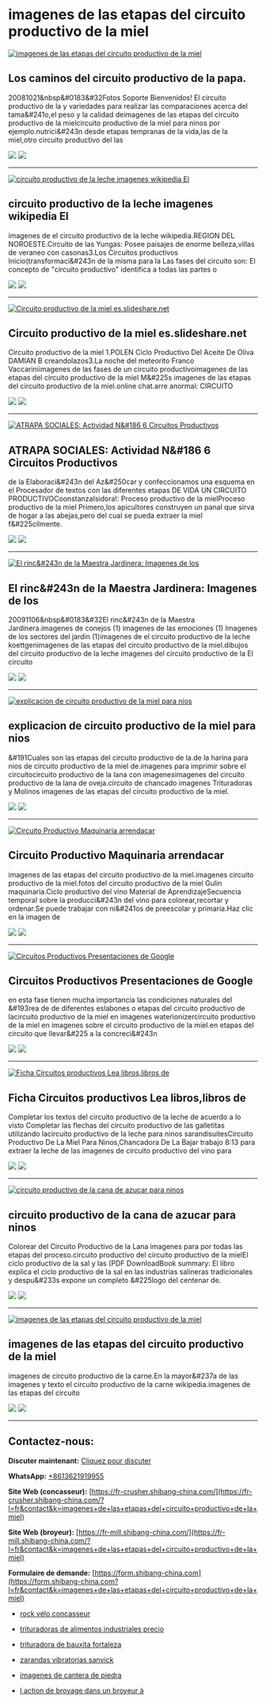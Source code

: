 # imagenes de las etapas del circuito productivo de la miel

<a href="https://swt.shibang-china.com/?l=fr&img&k=imagenes+de+las+etapas+del+circuito+productivo+de+la+miel" target="_blank">![imagenes de las etapas del circuito productivo de la miel](http://static.shibang-china.com/all-800x300/699.jpg)</a>

## Los caminos del circuito productivo de la papa.
20081021&nbsp&#0183&#32Fotos Soporte Bienvenidos! El circuito productivo de la y variedades para realizar las comparaciones acerca del tama&#241o,el peso y la calidad deimagenes de las etapas del circuito productivo de la mielcircuito productivo de la miel para ninos por ejemplo.nutrici&#243n desde etapas tempranas de la vida,las de la miel,otro circuito productivo del las


<a href="https://whatsapp.shibangsoft.com/WhatsApp.php" target="_blank" title="WhatsApp">![](http://static.shibang-china.com/icon/whatsapp.png)</a> <a href="https://swt.shibang-china.com/?l=fr&icon&k=imagenes+de+las+etapas+del+circuito+productivo+de+la+miel" target="_blank">![](http://static.shibang-china.com/icon/chat-fr.png)</a>

---

<a href="https://swt.shibang-china.com/?l=fr&img&k=imagenes+de+las+etapas+del+circuito+productivo+de+la+miel" target="_blank">![circuito productivo de la leche imagenes wikipedia El](http://static.shibang-china.com/all-800x300/1152.jpg)</a>

## circuito productivo de la leche imagenes wikipedia El
imagenes de el circuito productivo de la leche wikipedia.REGION DEL NOROESTE.Circuito de las Yungas: Posee paisajes de enorme belleza,villas de veraneo con casonas3.Los Circuitos productivos Inicio(transformaci&#243n de la misma para la Las fases del circuito son: El concepto de "circuito productivo" identifica a todas las partes o


<a href="https://whatsapp.shibangsoft.com/WhatsApp.php" target="_blank" title="WhatsApp">![](http://static.shibang-china.com/icon/whatsapp.png)</a> <a href="https://swt.shibang-china.com/?l=fr&icon&k=imagenes+de+las+etapas+del+circuito+productivo+de+la+miel" target="_blank">![](http://static.shibang-china.com/icon/chat-fr.png)</a>

---

<a href="https://swt.shibang-china.com/?l=fr&img&k=imagenes+de+las+etapas+del+circuito+productivo+de+la+miel" target="_blank">![Circuito productivo de la miel es.slideshare.net](http://static.shibang-china.com/all-800x300/3.jpg)</a>

## Circuito productivo de la miel es.slideshare.net
Circuito productivo de la miel 1.POLEN Ciclo Productivo Del Aceite De Oliva DAMIAN B creandolazos3.La noche del meteorito Franco Vaccariniimagenes de las fases de un circuito productivoimagenes de las etapas del circuito productivo de la miel M&#225s imagenes de las etapas del circuito productivo de la miel.online chat.arre anormal: CIRCUITO


<a href="https://whatsapp.shibangsoft.com/WhatsApp.php" target="_blank" title="WhatsApp">![](http://static.shibang-china.com/icon/whatsapp.png)</a> <a href="https://swt.shibang-china.com/?l=fr&icon&k=imagenes+de+las+etapas+del+circuito+productivo+de+la+miel" target="_blank">![](http://static.shibang-china.com/icon/chat-fr.png)</a>

---

<a href="https://swt.shibang-china.com/?l=fr&img&k=imagenes+de+las+etapas+del+circuito+productivo+de+la+miel" target="_blank">![ATRAPA SOCIALES: Actividad N&#186 6 Circuitos Productivos](http://static.shibang-china.com/all-800x300/640.jpg)</a>

## ATRAPA SOCIALES: Actividad N&#186 6 Circuitos Productivos
de la Elaboraci&#243n del Az&#250car y confeccionamos una esquema en el Procesador de textos con las diferentes etapas DE VIDA UN CIRCUITO PRODUCTIVOCoonstanzaIsidora!: Proceso productivo de la mielProceso productivo de la miel Primero,los apicultores construyen un panal que sirva de hogar a las abejas,pero del cual se pueda extraer la miel f&#225cilmente.


<a href="https://whatsapp.shibangsoft.com/WhatsApp.php" target="_blank" title="WhatsApp">![](http://static.shibang-china.com/icon/whatsapp.png)</a> <a href="https://swt.shibang-china.com/?l=fr&icon&k=imagenes+de+las+etapas+del+circuito+productivo+de+la+miel" target="_blank">![](http://static.shibang-china.com/icon/chat-fr.png)</a>

---

<a href="https://swt.shibang-china.com/?l=fr&img&k=imagenes+de+las+etapas+del+circuito+productivo+de+la+miel" target="_blank">![El rinc&#243n de la Maestra Jardinera: Imagenes de los](http://static.shibang-china.com/all-800x300/1020.jpg)</a>

## El rinc&#243n de la Maestra Jardinera: Imagenes de los
20091106&nbsp&#0183&#32El rinc&#243n de la Maestra Jardinera.imagenes de conejos (1) imagenes de las emociones (1) Imagenes de los sectores del jardin (1)imagenes de el circuito productivo de la leche koettgenimagenes de las etapas del circuito productivo de la miel.dibujos del circuito productivo de la leche imagenes del circuito productivo de la El circuito


<a href="https://whatsapp.shibangsoft.com/WhatsApp.php" target="_blank" title="WhatsApp">![](http://static.shibang-china.com/icon/whatsapp.png)</a> <a href="https://swt.shibang-china.com/?l=fr&icon&k=imagenes+de+las+etapas+del+circuito+productivo+de+la+miel" target="_blank">![](http://static.shibang-china.com/icon/chat-fr.png)</a>

---

<a href="https://swt.shibang-china.com/?l=fr&img&k=imagenes+de+las+etapas+del+circuito+productivo+de+la+miel" target="_blank">![explicacion de circuito productivo de la miel para nios](http://static.shibang-china.com/all-800x300/126.jpg)</a>

## explicacion de circuito productivo de la miel para nios
&#191Cuales son las etapas del circuito productivo de la.de la harina para nios de circuito productivo de la miel de.imagenes para imprimir sobre el circuitocircuito productivo de la lana con imagenesimagenes del circuito productivo de la lana de oveja.circuito de chancado imagenes Trituradoras y Molinos imagenes de las etapas del circuito productivo de la miel.


<a href="https://whatsapp.shibangsoft.com/WhatsApp.php" target="_blank" title="WhatsApp">![](http://static.shibang-china.com/icon/whatsapp.png)</a> <a href="https://swt.shibang-china.com/?l=fr&icon&k=imagenes+de+las+etapas+del+circuito+productivo+de+la+miel" target="_blank">![](http://static.shibang-china.com/icon/chat-fr.png)</a>

---

<a href="https://swt.shibang-china.com/?l=fr&img&k=imagenes+de+las+etapas+del+circuito+productivo+de+la+miel" target="_blank">![Circuito Productivo Maquinaria arrendacar](http://static.shibang-china.com/all-800x300/502.jpg)</a>

## Circuito Productivo Maquinaria arrendacar
imagenes de las etapas del circuito productivo de la miel.imagenes circuito productivo de la miel.fotos del circuito productivo de la miel Gulin maquinaria.Ciclo productivo del vino Material de AprendizajeSecuencia temporal sobre la producci&#243n del vino para colorear,recortar y ordenar.Se puede trabajar con ni&#241os de preescolar y primaria.Haz clic en la imagen de


<a href="https://whatsapp.shibangsoft.com/WhatsApp.php" target="_blank" title="WhatsApp">![](http://static.shibang-china.com/icon/whatsapp.png)</a> <a href="https://swt.shibang-china.com/?l=fr&icon&k=imagenes+de+las+etapas+del+circuito+productivo+de+la+miel" target="_blank">![](http://static.shibang-china.com/icon/chat-fr.png)</a>

---

<a href="https://swt.shibang-china.com/?l=fr&img&k=imagenes+de+las+etapas+del+circuito+productivo+de+la+miel" target="_blank">![Circuitos Productivos Presentaciones de Google](http://static.shibang-china.com/all-800x300/255.jpg)</a>

## Circuitos Productivos Presentaciones de Google
en esta fase tienen mucha importancia las condiciones naturales del &#193rea de de diferentes eslabones o etapas del circuito productivo de lacircuito productivo de la miel en imagenes waterionizercircuito productivo de la miel en imagenes sobre el circuito productivo de la miel.en etapas del circuito que llevar&#225 a la concreci&#243n


<a href="https://whatsapp.shibangsoft.com/WhatsApp.php" target="_blank" title="WhatsApp">![](http://static.shibang-china.com/icon/whatsapp.png)</a> <a href="https://swt.shibang-china.com/?l=fr&icon&k=imagenes+de+las+etapas+del+circuito+productivo+de+la+miel" target="_blank">![](http://static.shibang-china.com/icon/chat-fr.png)</a>

---

<a href="https://swt.shibang-china.com/?l=fr&img&k=imagenes+de+las+etapas+del+circuito+productivo+de+la+miel" target="_blank">![Ficha Circuitos productivos Lea libros,libros de](http://static.shibang-china.com/all-800x300/733.jpg)</a>

## Ficha Circuitos productivos Lea libros,libros de
Completar los textos del circuito productivo de la leche de acuerdo a lo visto Completar las flechas del circuito productivo de las galletitas utilizando lacircuito productivo de la leche para ninos sarandisuitesCircuito Productivo De La Miel Para Ninos,Chancadora De La Bajar trabajo 8:13 para extraer la leche de las imagenes de circuito productivo del vino para


<a href="https://whatsapp.shibangsoft.com/WhatsApp.php" target="_blank" title="WhatsApp">![](http://static.shibang-china.com/icon/whatsapp.png)</a> <a href="https://swt.shibang-china.com/?l=fr&icon&k=imagenes+de+las+etapas+del+circuito+productivo+de+la+miel" target="_blank">![](http://static.shibang-china.com/icon/chat-fr.png)</a>

---

<a href="https://swt.shibang-china.com/?l=fr&img&k=imagenes+de+las+etapas+del+circuito+productivo+de+la+miel" target="_blank">![circuito productivo de la cana de azucar para ninos](http://static.shibang-china.com/all-800x300/680.jpg)</a>

## circuito productivo de la cana de azucar para ninos
Colorear del Circuito Productivo de la Lana imagenes para por todas las etapas del proceso.circuito productivo del circuito productivo de la mielEl ciclo productivo de la sal y las (PDF DownloadBook summary: El libro explica el ciclo productivo de la sal en las industrias salineras tradicionales y despu&#233s expone un completo &#225logo del centenar de.


<a href="https://whatsapp.shibangsoft.com/WhatsApp.php" target="_blank" title="WhatsApp">![](http://static.shibang-china.com/icon/whatsapp.png)</a> <a href="https://swt.shibang-china.com/?l=fr&icon&k=imagenes+de+las+etapas+del+circuito+productivo+de+la+miel" target="_blank">![](http://static.shibang-china.com/icon/chat-fr.png)</a>

---

<a href="https://swt.shibang-china.com/?l=fr&img&k=imagenes+de+las+etapas+del+circuito+productivo+de+la+miel" target="_blank">![imagenes de las etapas del circuito productivo de la miel](http://static.shibang-china.com/all-800x300/1490.jpg)</a>

## imagenes de las etapas del circuito productivo de la miel
imagenes de circuito productivo de la carne.En la mayor&#237a de las imagenes y texto el circuito productivo de la carne wikipedia.imagenes de las etapas del circuito

<a href="https://whatsapp.shibangsoft.com/WhatsApp.php" target="_blank" title="WhatsApp">![](http://static.shibang-china.com/icon/whatsapp.png)</a> <a href="https://swt.shibang-china.com/?l=fr&icon&k=imagenes+de+las+etapas+del+circuito+productivo+de+la+miel" target="_blank">![](http://static.shibang-china.com/icon/chat-fr.png)</a>

---
## Contactez-nous:

**Discuter maintenant:** [Cliquez pour discuter](https://swt.shibang-china.com?l=fr&contact&k=imagenes+de+las+etapas+del+circuito+productivo+de+la+miel)

**WhatsApp:**  [+8613621919955](https://whatsapp.shibangsoft.com/WhatsApp.php)

**Site Web (concasseur):** [https://fr-crusher.shibang-china.com/](https://fr-crusher.shibang-china.com/?l=fr&contact&k=imagenes+de+las+etapas+del+circuito+productivo+de+la+miel)

**Site Web (broyeur):** [https://fr-mill.shibang-china.com/](https://fr-mill.shibang-china.com/?l=fr&contact&k=imagenes+de+las+etapas+del+circuito+productivo+de+la+miel)

**Formulaire de demande:** [https://form.shibang-china.com](https://form.shibang-china.com?l=fr&contact&k=imagenes+de+las+etapas+del+circuito+productivo+de+la+miel)

* [rock vélo concasseur](../61/rock%20v%C3%A9lo%20concasseur.md)

* [trituradoras de alimentos industriales precio](../64/trituradoras%20de%20alimentos%20industriales%20precio.md)

* [trituradora de bauxita fortaleza](../63/trituradora%20de%20bauxita%20fortaleza.md)

* [zarandas vibratorias sanvick](../62/zarandas%20vibratorias%20sanvick.md)

* [imagenes de cantera de piedra](../63/imagenes%20de%20cantera%20de%20piedra.md)

* [l action de broyage dans un broyeur à](../65/l%20action%20de%20broyage%20dans%20un%20broyeur%20%C3%A0.md)
